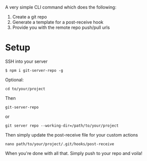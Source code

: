 A very simple CLI command which does the following:

1. Create a git repo
1. Generate a template for a post-receive hook
1. Provide you with the remote repo push/pull urls


# Setup


SSH into your server
```
$ npm i git-server-repo -g
```

Optional:
```
cd to/your/project
```
Then

```
git-server-repo
```
or
```
git server repo --working-dir=/path/to/your/project
```

Then simply update the post-receive file for your custom actions
```
nano path/to/your/project/.git/hooks/post-receive
```

When you're done with all that. Simply push to your repo and voila!
